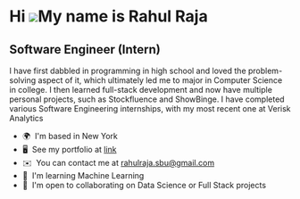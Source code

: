 Hi ![](https://user-images.githubusercontent.com/18350557/176309783-0785949b-9127-417c-8b55-ab5a4333674e.gif)My name is Rahul Raja
==================================================================================================================================

Software Engineer (Intern)
--------------------------

I have first dabbled in programming in high school and loved the problem-solving aspect of it, which ultimately led me to major in Computer Science in college. I then learned full-stack development and now have multiple personal projects, such as Stockfluence and ShowBinge. I have completed various Software Engineering internships, with my most recent one at Verisk Analytics

*   🌍  I'm based in New York
*   🖥️  See my portfolio at [link](http://rr003.github.io/PersonalWebsite/)
*   ✉️  You can contact me at [rahulraja.sbu@gmail.com](mailto:rahulraja.sbu@gmail.com)
*   🧠  I'm learning Machine Learning
*   🤝  I'm open to collaborating on Data Science or Full Stack projects
